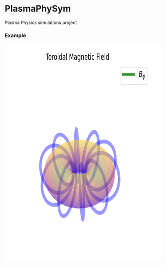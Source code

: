 # PlasmaPhySym
Plasma Physics simulations project


### Example

<img src="demo/torus.gif" alt="animated" width=800 height=700/>
